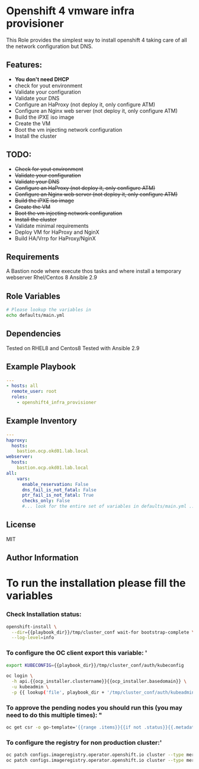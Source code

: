 Openshift 4 vmware infra provisioner
=========

This Role provides the simplest way to install openshift 4 taking care of all the network configuration but DNS.

Features:
------------
- **You don't need DHCP**
- check for yout environment
- Validate your configuration
- Validate your DNS
- Configure an HaProxy (not deploy it, only configure ATM)
- Configure an Nginx web server (not deploy it, only configure ATM)
- Build the iPXE iso image
- Create the VM
- Boot the vm injecting network configuration
- Install the cluster

TODO:
------------
- ~~Check for yout environment~~
- ~~Validate your configuration~~
- ~~Validate your DNS~~
- ~~Configure an HaProxy (not deploy it, only configure ATM)~~
- ~~Configure an Nginx web server (not deploy it, only configure ATM)~~
- ~~Build the iPXE iso image~~
- ~~Create the VM~~
- ~~Boot the vm injecting network configuration~~
- ~~Install the cluster~~
- Validate minimal requirements
- Deploy VM for HaProxy and NginX
- Build HA/Vrrp for HaProxy/NginX

Requirements
------------

A Bastion node where execute thos tasks and where install a temporary webserver
Rhel/Centos 8
Ansible 2.9

Role Variables
--------------

```bash
# Please lookup the variables in 
echo defaults/main.yml
```

Dependencies
------------

Tested on RHEL8 and Centos8
Tested with Ansible 2.9

Example Playbook
----------------

```yaml
---
- hosts: all
  remote_user: root
  roles:
    - openshift4_infra_provisioner
```

Example Inventory
----------------

```yaml
---
haproxy:
  hosts:
    bastion.ocp.okd01.lab.local
webserver:
  hosts:
    bastion.ocp.okd01.lab.local
all:
    vars:
      enable_reservation: False
      dns_fail_is_not_fatal: False
      ptr_fail_is_not_fatal: True
      checks_only: False
      #... look for the entire set of variables in defaults/main.yml ...
```

License
-------

MIT

Author Information
------------------

# To run the installation please fill the variables

### Check Installation status:
```bash
openshift-install \
  --dir={{playbook_dir}}/tmp/cluster_conf wait-for bootstrap-complete \
  --log-level=info
```

### To configure the OC client export this variable:  '
```bash
export KUBECONFIG={{playbook_dir}}/tmp/cluster_conf/auth/kubeconfig

oc login \
  -h api.{{ocp_installer.clustername}}{{ocp_installer.basedomain}} \
  -u kubeadmin \
  -p {{ lookup('file', playbook_dir + '/tmp/cluster_conf/auth/kubeadmin-password') }}
```

### To approve the pending nodes you should run this (you may need to do this multiple times):  "
```bash
oc get csr -o go-template='{{range .items}}{{if not .status}}{{.metadata.name}}{{"\n"}}{{end}}{{end}}' | xargs oc adm certificate approve
```
### To configure the registry for non production cluster:'
```bash
oc patch configs.imageregistry.operator.openshift.io cluster --type merge --patch '{"spec":{"managementState":"Managed"}}'`
oc patch configs.imageregistry.operator.openshift.io cluster --type merge --patch '{"spec":{"storage":{"emptyDir":{}}}}'
```
